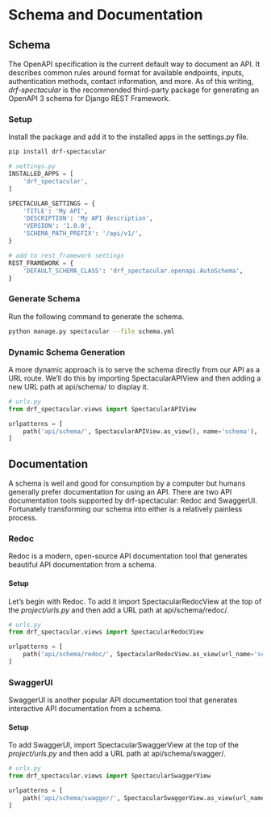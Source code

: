# Schema and Documentation

## Schema

The OpenAPI specification is the current default way to document an API. It describes common rules around format
for available endpoints, inputs, authentication methods, contact information, and more. As of this writing,
*drf-spectacular* is the recommended third-party package for generating an OpenAPI 3 schema for Django REST Framework.

### Setup

Install the package and add it to the installed apps in the settings.py file.

```bash
pip install drf-spectacular
```

```python
# settings.py
INSTALLED_APPS = [
    'drf_spectacular',
]

SPECTACULAR_SETTINGS = {
    'TITLE': 'My API',
    'DESCRIPTION': 'My API description',
    'VERSION': '1.0.0',
    'SCHEMA_PATH_PREFIX': '/api/v1/',
}

# add to rest_framework settings
REST_FRAMEWORK = {
    'DEFAULT_SCHEMA_CLASS': 'drf_spectacular.openapi.AutoSchema',
}
```

### Generate Schema

Run the following command to generate the schema.

```bash
python manage.py spectacular --file schema.yml
```

### Dynamic Schema Generation

A more dynamic approach is to serve the schema directly from our API as a URL route. We’ll
do this by importing SpectacularAPIView and then adding a new URL path at api/schema/ to
display it.

```python
# urls.py
from drf_spectacular.views import SpectacularAPIView

urlpatterns = [
    path('api/schema/', SpectacularAPIView.as_view(), name='schema'),
]
```

## Documentation

A schema is well and good for consumption by a computer but humans generally prefer documentation for using an API.
There are two API documentation tools supported by drf-spectacular: Redoc and SwaggerUI.
Fortunately transforming our schema into either is a relatively painless process.

### Redoc

Redoc is a modern, open-source API documentation tool that generates beautiful API documentation from a schema.

#### Setup

Let’s begin with Redoc. To add it import SpectacularRedocView at the top of the _project/urls.py_
and then add a URL path at api/schema/redoc/.

```python
# urls.py
from drf_spectacular.views import SpectacularRedocView

urlpatterns = [
    path('api/schema/redoc/', SpectacularRedocView.as_view(url_name='schema'), name='redoc'),
]

```

### SwaggerUI

SwaggerUI is another popular API documentation tool that generates interactive API documentation from a schema.

#### Setup

To add SwaggerUI, import SpectacularSwaggerView at the top of the _project/urls.py_ and then add a URL path at
api/schema/swagger/.

```python
# urls.py
from drf_spectacular.views import SpectacularSwaggerView

urlpatterns = [
    path('api/schema/swagger/', SpectacularSwaggerView.as_view(url_name='schema'), name='swagger'),
]
```
